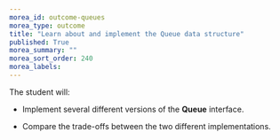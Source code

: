 ```yaml
---
morea_id: outcome-queues
morea_type: outcome
title: "Learn about and implement the Queue data structure"
published: True
morea_summary: ""
morea_sort_order: 240
morea_labels: 
---
```


The student will:

* Implement several different versions of the **Queue** interface.

* Compare the trade-offs between the two different implementations.

